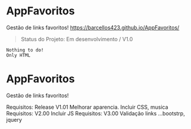 # AppFavoritos
Gestão de links favoritos!
https://barcellos423.github.io/AppFavoritos/

>Status do Projeto: Em desenvolvimento / V1.0

```
Nothing to do!
Only HTML
```



# AppFavoritos
Gestão de links favoritos!

Requisitos: Release V1.01
Melhorar aparencia. Incluir CSS, musica
Requisitos: V2.00
Incluir JS
Requisitos: V3.00
Validação links
...bootstrp, jquery

